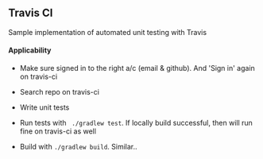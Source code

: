 ## Travis CI
Sample implementation of automated unit testing with Travis

#### Applicability
- Make sure signed in to the right a/c (email & github). And 'Sign in' again on travis-ci
- Search repo on travis-ci
- Write unit tests
- Run tests with  ``` ./gradlew test```. If locally build successful, then will run fine on travis-ci as well
  
 - Build with ``` ./gradlew build ```. Similar..
